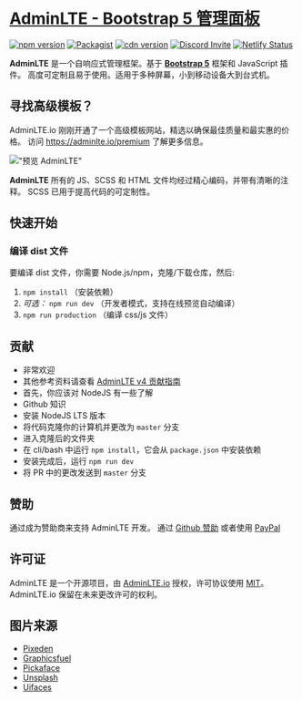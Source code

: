 # [AdminLTE - Bootstrap 5 管理面板](https://adminlte.io)

[![npm version](https://img.shields.io/npm/v/admin-lte/latest.svg)](https://www.npmjs.com/package/admin-lte)
[![Packagist](https://img.shields.io/packagist/v/almasaeed2010/adminlte.svg)](https://packagist.org/packages/almasaeed2010/adminlte)
[![cdn version](https://data.jsdelivr.com/v1/package/npm/admin-lte/badge)](https://www.jsdelivr.com/package/npm/admin-lte)
[![Discord Invite](https://img.shields.io/badge/discord-join%20now-green)](https://discord.gg/jfdvjwFqfz)
[![Netlify Status](https://api.netlify.com/api/v1/badges/1277b36b-08f3-43fa-826a-4b4d24614b3c/deploy-status)](https://app.netlify.com/sites/adminlte-v4/deploys)

**AdminLTE** 是一个自响应式管理框架。基于 **[Bootstrap 5](https://getbootstrap.com/)** 框架和 JavaScript 插件。
高度可定制且易于使用。适用于多种屏幕，小到移动设备大到台式机。

## 寻找高级模板？

AdminLTE.io 刚刚开通了一个高级模板网站，精选以确保最佳质量和最实惠的价格。
访问 <https://adminlte.io/premium> 了解更多信息。

!["预览 AdminLTE"](https://adminlte.io/AdminLTE3.png "预览 AdminLTE")

**AdminLTE** 所有的 JS、SCSS 和 HTML 文件均经过精心编码，并带有清晰的注释。
SCSS 已用于提高代码的可定制性。

## 快速开始

### 编译 dist 文件

要编译 dist 文件，你需要 Node.js/npm，克隆/下载仓库，然后:

1. `npm install` （安装依赖）
2. _可选：_ `npm run dev` （开发者模式，支持在线预览自动编译）
3. `npm run production` （编译 css/js 文件）


## 贡献

- 非常欢迎
- 其他参考资料请查看 [AdminLTE v4 贡献指南](https://github.com/ColorlibHQ/AdminLTE#contributing)
- 首先，你应该对 NodeJS 有一些了解
- Github 知识
- 安装 NodeJS LTS 版本
- 将代码克隆你的计算机并更改为 `master` 分支
- 进入克隆后的文件夹
- 在 cli/bash 中运行 `npm install`，它会从 `package.json` 中安装依赖
- 安装完成后，运行 `npm run dev`
- 将 PR 中的更改发送到 `master` 分支

## 赞助

通过成为赞助商来支持 AdminLTE 开发。
通过 [Github 赞助](https://github.com/sponsors/danny007in) 或者使用
[PayPal](https://www.paypal.me/daniel007in)

## 许可证

AdminLTE 是一个开源项目，由 [AdminLTE.io](https://adminlte.io) 授权，许可协议使用 [MIT](https://opensource.org/licenses/MIT)。
AdminLTE.io 保留在未来更改许可的权利。

## 图片来源

- [Pixeden](http://www.pixeden.com/psd-web-elements/flat-responsive-showcase-psd)
- [Graphicsfuel](https://www.graphicsfuel.com/2013/02/13-high-resolution-blur-backgrounds/)
- [Pickaface](https://pickaface.net/)
- [Unsplash](https://unsplash.com/)
- [Uifaces](http://uifaces.com/)
